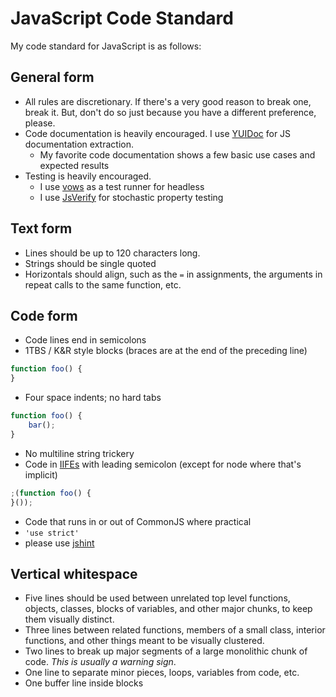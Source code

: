 JavaScript Code Standard
========================

My code standard for JavaScript is as follows:





General form
------------

* All rules are discretionary.  If there's a very good reason to break one, break it.  But, don't do so just because you
  have a different preference, please.
* Code documentation is heavily encouraged.  I use [YUIDoc](http://yui.github.io/yuidoc/) for JS documentation extraction.
  * My favorite code documentation shows a few basic use cases and expected results
* Testing is heavily encouraged.
  * I use [vows](https://www.npmjs.org/package/vows) as a test runner for headless
  * I use [JsVerify](https://github.com/phadej/jsverify/) for stochastic property testing





Text form
---------

* Lines should be up to 120 characters long.
* Strings should be single quoted
* Horizontals should align, such as the `=` in assignments, the arguments in repeat calls to the same function, etc.





Code form
---------

* Code lines end in semicolons
* 1TBS / K&R style blocks (braces are at the end of the preceding line)
```javascript
function foo() {
}
```
* Four space indents; no hard tabs
```javascript
function foo() {
    bar();
}
```
* No multiline string trickery
* Code in [IIFEs](http://benalman.com/news/2010/11/immediately-invoked-function-expression/) with leading semicolon (except for node where that's implicit)
```javascript
;(function foo() {
}());
```
* Code that runs in or out of CommonJS where practical
* `'use strict'`
* please use [jshint](http://www.jshint.com/)





Vertical whitespace
-------------------

* Five lines should be used between unrelated top level functions, objects, classes, blocks of variables, and other major
  chunks, to keep them visually distinct.
* Three lines between related functions, members of a small class, interior functions, and other things meant to be
  visually clustered.
* Two lines to break up major segments of a large monolithic chunk of code.  *This is usually a warning sign*.
* One line to separate minor pieces, loops, variables from code, etc.
* One buffer line inside blocks